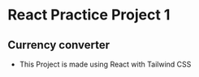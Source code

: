 # React Practice Project 1
## Currency converter
- This Project is made using React with Tailwind CSS

